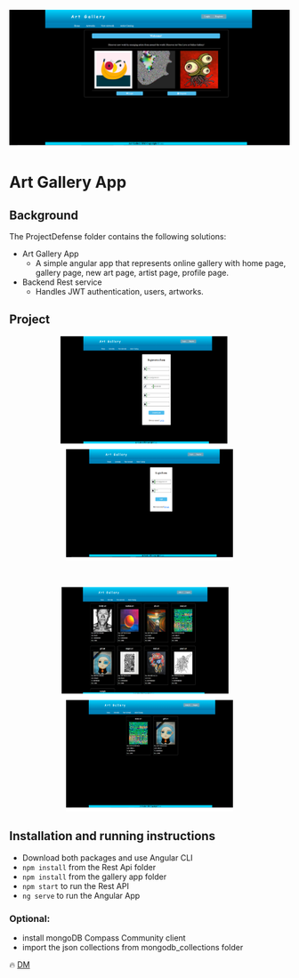 <p>
 <img src="https://github.com/demarinov/softuni/blob/master/FrontEndModule/Angular/ProjectDefense/pics/ArtMain.png" />
</p>

# Art Gallery App

## Background
 The ProjectDefense folder contains the following solutions:
 * Art Gallery App
    * A simple angular app that represents online gallery with home page, gallery page, new art page, artist page, profile page.
 * Backend Rest service
    * Handles JWT authentication, users, artworks.
  
## Project
<p align="center">
 <img src="https://github.com/demarinov/softuni/blob/master/FrontEndModule/Angular/ProjectDefense/pics/ArtRegister.png" width="300px" height="200px"/>
 &nbsp; &nbsp;&nbsp;
 <img src="https://github.com/demarinov/softuni/blob/master/FrontEndModule/Angular/ProjectDefense/pics/ArtLogin.png" width="300px" height="200px"/>
</p>
<br/>
<p align="center">
 <img src="https://github.com/demarinov/softuni/blob/master/FrontEndModule/Angular/ProjectDefense/pics/ArtWork.png" width="300px" height="200px"/>
 &nbsp; &nbsp;
 <img src="https://github.com/demarinov/softuni/blob/master/FrontEndModule/Angular/ProjectDefense/pics/ArtistArt.png" width="300px" height="200px"/>
</p>

## Installation and running instructions
 * Download both packages and use Angular CLI
 * `npm install` from the Rest Api folder
 * `npm install` from the gallery app folder
 * `npm start` to run the Rest API
 * `ng serve` to run the Angular App
 
 ### Optional: 
  - install mongoDB Compass Community client
  - import the json collections from mongodb_collections folder

:fire: [DM](https://github.com/demarinov/)
